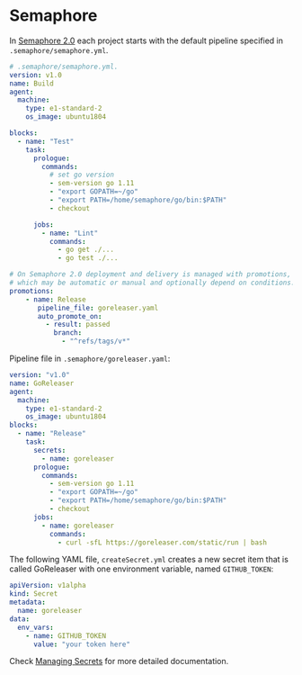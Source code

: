 # Semaphore

In [Semaphore 2.0](https://semaphoreci.com) each project starts with the
default pipeline specified in `.semaphore/semaphore.yml`.

```yaml
# .semaphore/semaphore.yml.
version: v1.0
name: Build
agent:
  machine:
    type: e1-standard-2
    os_image: ubuntu1804

blocks:
  - name: "Test"
    task:
      prologue:
        commands:
          # set go version
          - sem-version go 1.11
          - "export GOPATH=~/go"
          - "export PATH=/home/semaphore/go/bin:$PATH"
          - checkout

      jobs:
        - name: "Lint"
          commands:
            - go get ./...
            - go test ./...

# On Semaphore 2.0 deployment and delivery is managed with promotions,
# which may be automatic or manual and optionally depend on conditions.
promotions:
    - name: Release
       pipeline_file: goreleaser.yaml
       auto_promote_on:
         - result: passed
           branch:
             - "^refs/tags/v*"
```

Pipeline file in `.semaphore/goreleaser.yaml`:

```yaml
version: "v1.0"
name: GoReleaser
agent:
  machine:
    type: e1-standard-2
    os_image: ubuntu1804
blocks:
  - name: "Release"
    task:
      secrets:
        - name: goreleaser
      prologue:
        commands:
          - sem-version go 1.11
          - "export GOPATH=~/go"
          - "export PATH=/home/semaphore/go/bin:$PATH"
          - checkout
      jobs:
        - name: goreleaser
          commands:
            - curl -sfL https://goreleaser.com/static/run | bash
```

The following YAML file, `createSecret.yml` creates a new secret item that is
called GoReleaser with one environment variable, named `GITHUB_TOKEN`:

```yaml
apiVersion: v1alpha
kind: Secret
metadata:
  name: goreleaser
data:
  env_vars:
    - name: GITHUB_TOKEN
      value: "your token here"
```

Check [Managing Secrets](https://docs.semaphoreci.com/using-semaphore/secrets)
for more detailed documentation.
